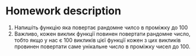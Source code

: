 # **Homework description**

1. Напишіть функцію яка повертає рандомне чилсо в проміжку до 100
2. Важливо, кожен виклик функції повинен повертати рандомне число, тобто якщо у нас є 100 викликів цієї функції кожен з цих викликів провинен повертати саме унікальне число в проміжку чисел до 100.
